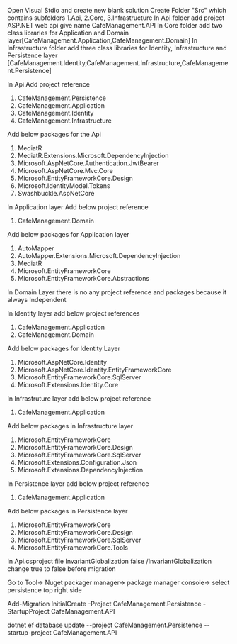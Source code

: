 Open Visual Stdio and create new blank solution 
Create Folder "Src" which contains subfolders 1.Api, 2.Core, 3.Infrastructure
In Api folder add project ASP.NET web api give name CafeManagement.API
In Core folder add two class libraries for Application and Domain layer[CafeManagement.Application,CafeManagement.Domain] 
In Infrastructure folder add three class libraries for Identity, Infrastructure and Persistence layer [CafeManagement.Identity,CafeManagement.Infrastructure,CafeManagement.Persistence] 

In Api Add project reference 
1.   CafeManagement.Persistence
2.   CafeManagement.Application
3.   CafeManagement.Identity
4.   CafeManagement.Infrastructure

Add below packages for the Api 
1.   MediatR
2.   MediatR.Extensions.Microsoft.DependencyInjection
3.   Microsoft.AspNetCore.Authentication.JwtBearer
4.   Microsoft.AspNetCore.Mvc.Core
5.   Microsoft.EntityFrameworkCore.Design
6.   Microsoft.IdentityModel.Tokens
7.   Swashbuckle.AspNetCore

In Application layer Add below project reference
1.   CafeManagement.Domain

Add below packages for Application layer
1.   AutoMapper
2.   AutoMapper.Extensions.Microsoft.DependencyInjection
3.   MediatR
4.   Microsoft.EntityFrameworkCore
5.   Microsoft.EntityFrameworkCore.Abstractions

In Domain Layer there is no any project reference and packages because it always Independent 

In Identity layer add below project references
1.   CafeManagement.Application
2.   CafeManagement.Domain

Add below packages for Identity Layer
1.   Microsoft.AspNetCore.Identity
2.   Microsoft.AspNetCore.Identity.EntityFrameworkCore
3.   Microsoft.EntityFrameworkCore.SqlServer
4.   Microsoft.Extensions.Identity.Core

In Infrastruture layer add below project reference 
1.   CafeManagement.Application
	
Add below packages in Infrastructure layer
1.   Microsoft.EntityFrameworkCore
2.   Microsoft.EntityFrameworkCore.Design
3.   Microsoft.EntityFrameworkCore.SqlServer
4.   Microsoft.Extensions.Configuration.Json
5.   Microsoft.Extensions.DependencyInjection

In Persistence layer add below project reference 
1.   CafeManagement.Application

Add below packages in Persistence layer
1.   Microsoft.EntityFrameworkCore
2.   Microsoft.EntityFrameworkCore.Design
3.	 Microsoft.EntityFrameworkCore.SqlServer
4.   Microsoft.EntityFrameworkCore.Tools

In Api.csproject file  InvariantGlobalization false /InvariantGlobalization change true to false before migration

Go to Tool-> Nuget packager manager-> package manager console-> select persistence top right side 

Add-Migration InitialCreate -Project CafeManagement.Persistence -StartupProject CafeManagement.API

dotnet ef database update --project CafeManagement.Persistence --startup-project CafeManagement.API





